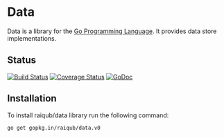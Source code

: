 # Data

Data is a library for the [Go Programming Language][go]. It provides data store
implementations.

## Status

[![Build Status](https://travis-ci.org/raiqub/data.svg?branch=master)](https://travis-ci.org/raiqub/data)
[![Coverage Status](https://coveralls.io/repos/raiqub/data/badge.svg?branch=master&service=github)](https://coveralls.io/github/raiqub/data?branch=master)
[![GoDoc](https://godoc.org/github.com/raiqub/data?status.svg)](http://godoc.org/github.com/raiqub/data)

## Installation

To install raiqub/data library run the following command:

~~~ bash
go get gopkg.in/raiqub/data.v0
~~~


[go]: http://golang.org/
